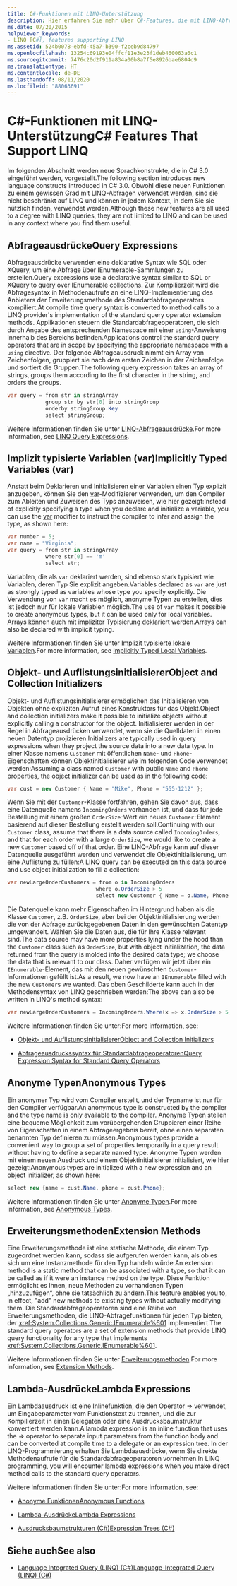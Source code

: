 ```yaml
---
title: C#-Funktionen mit LINQ-Unterstützung
description: Hier erfahren Sie mehr über C#-Features, die mit LINQ-Abfragen und in anderen Kontexten verwendet werden können. Diese Sprachkonstrukte wurden in C# 3.0 eingeführt.
ms.date: 07/20/2015
helpviewer_keywords:
- LINQ [C#], features supporting LINQ
ms.assetid: 524b0078-ebfd-45a7-b390-f2ceb9d84797
ms.openlocfilehash: 13254c69193e04ffcf11e3e23f1deb460063a6c1
ms.sourcegitcommit: 7476c20d2f911a834a00b8a7f5e8926bae6804d9
ms.translationtype: HT
ms.contentlocale: de-DE
ms.lasthandoff: 08/11/2020
ms.locfileid: "88063691"
---
```

# <a name="c-features-that-support-linq"></a><span data-ttu-id="6e607-104">C#-Funktionen mit LINQ-Unterstützung</span><span class="sxs-lookup"><span data-stu-id="6e607-104">C# Features That Support LINQ</span></span>

<span data-ttu-id="6e607-105">Im folgenden Abschnitt werden neue Sprachkonstrukte, die in C# 3.0 eingeführt werden, vorgestellt.</span><span class="sxs-lookup"><span data-stu-id="6e607-105">The following section introduces new language constructs introduced in C# 3.0.</span></span> <span data-ttu-id="6e607-106">Obwohl diese neuen Funktionen zu einem gewissen Grad mit LINQ-Abfragen verwendet werden, sind sie nicht beschränkt auf LINQ und können in jedem Kontext, in dem Sie sie nützlich finden, verwendet werden.</span><span class="sxs-lookup"><span data-stu-id="6e607-106">Although these new features are all used to a degree with LINQ queries, they are not limited to LINQ and can be used in any context where you find them useful.</span></span>

## <a name="query-expressions"></a><span data-ttu-id="6e607-107">Abfrageausdrücke</span><span class="sxs-lookup"><span data-stu-id="6e607-107">Query Expressions</span></span>

<span data-ttu-id="6e607-108">Abfrageausdrücke verwenden eine deklarative Syntax wie SQL oder XQuery, um eine Abfrage über IEnumerable-Sammlungen zu erstellen.</span><span class="sxs-lookup"><span data-stu-id="6e607-108">Query expressions use a declarative syntax similar to SQL or XQuery to query over IEnumerable collections.</span></span> <span data-ttu-id="6e607-109">Zur Kompilierzeit wird die Abfragesyntax in Methodenaufrufe an eine LINQ-Implementierung des Anbieters der Erweiterungsmethode des Standardabfrageoperators kompiliert.</span><span class="sxs-lookup"><span data-stu-id="6e607-109">At compile time query syntax is converted to method calls to a LINQ provider's implementation of the standard query operator extension methods.</span></span> <span data-ttu-id="6e607-110">Applikationen steuern die Standardabfrageoperatoren, die sich durch Angabe des entsprechenden Namespace mit einer `using`-Anweisung innerhalb des Bereichs befinden.</span><span class="sxs-lookup"><span data-stu-id="6e607-110">Applications control the standard query operators that are in scope by specifying the appropriate namespace with a `using` directive.</span></span> <span data-ttu-id="6e607-111">Der folgende Abfrageausdruck nimmt ein Array von Zeichenfolgen, gruppiert sie nach dem ersten Zeichen in der Zeichenfolge und sortiert die Gruppen.</span><span class="sxs-lookup"><span data-stu-id="6e607-111">The following query expression takes an array of strings, groups them according to the first character in the string, and orders the groups.</span></span>

```csharp
var query = from str in stringArray
            group str by str[0] into stringGroup
            orderby stringGroup.Key
            select stringGroup;
```

<span data-ttu-id="6e607-112">Weitere Informationen finden Sie unter [LINQ-Abfrageausdrücke](../../../linq/index.md).</span><span class="sxs-lookup"><span data-stu-id="6e607-112">For more information, see [LINQ Query Expressions](../../../linq/index.md).</span></span>

## <a name="implicitly-typed-variables-var"></a><span data-ttu-id="6e607-113">Implizit typisierte Variablen (var)</span><span class="sxs-lookup"><span data-stu-id="6e607-113">Implicitly Typed Variables (var)</span></span>

<span data-ttu-id="6e607-114">Anstatt beim Deklarieren und Initialisieren einer Variablen einen Typ explizit anzugeben, können Sie den [var](../../../language-reference/keywords/var.md)-Modifizierer verwenden, um den Compiler zum Ableiten und Zuweisen des Typs anzuweisen, wie hier gezeigt:</span><span class="sxs-lookup"><span data-stu-id="6e607-114">Instead of explicitly specifying a type when you declare and initialize a variable, you can use the [var](../../../language-reference/keywords/var.md) modifier to instruct the compiler to infer and assign the type, as shown here:</span></span>

```csharp
var number = 5;
var name = "Virginia";
var query = from str in stringArray
            where str[0] == 'm'
            select str;
```

<span data-ttu-id="6e607-115">Variablen, die als `var` deklariert werden, sind ebenso stark typisiert wie Variablen, deren Typ Sie explizit angeben.</span><span class="sxs-lookup"><span data-stu-id="6e607-115">Variables declared as `var` are just as strongly typed as variables whose type you specify explicitly.</span></span> <span data-ttu-id="6e607-116">Die Verwendung von `var` macht es möglich, anonyme Typen zu erstellen, dies ist jedoch nur für lokale Variablen möglich.</span><span class="sxs-lookup"><span data-stu-id="6e607-116">The use of `var` makes it possible to create anonymous types, but it can be used only for local variables.</span></span> <span data-ttu-id="6e607-117">Arrays können auch mit impliziter Typisierung deklariert werden.</span><span class="sxs-lookup"><span data-stu-id="6e607-117">Arrays can also be declared with implicit typing.</span></span>

<span data-ttu-id="6e607-118">Weitere Informationen finden Sie unter [Implizit typisierte lokale Variablen](../../classes-and-structs/implicitly-typed-local-variables.md).</span><span class="sxs-lookup"><span data-stu-id="6e607-118">For more information, see [Implicitly Typed Local Variables](../../classes-and-structs/implicitly-typed-local-variables.md).</span></span>

## <a name="object-and-collection-initializers"></a><span data-ttu-id="6e607-119">Objekt- und Auflistungsinitialisierer</span><span class="sxs-lookup"><span data-stu-id="6e607-119">Object and Collection Initializers</span></span>

<span data-ttu-id="6e607-120">Objekt- und Auflistungsinitialisierer ermöglichen das Initialisieren von Objekten ohne expliziten Aufruf eines Konstruktors für das Objekt.</span><span class="sxs-lookup"><span data-stu-id="6e607-120">Object and collection initializers make it possible to initialize objects without explicitly calling a constructor for the object.</span></span> <span data-ttu-id="6e607-121">Initialisierer werden in der Regel in Abfrageausdrücken verwendet, wenn sie die Quelldaten in einen neuen Datentyp projizieren.</span><span class="sxs-lookup"><span data-stu-id="6e607-121">Initializers are typically used in query expressions when they project the source data into a new data type.</span></span> <span data-ttu-id="6e607-122">In einer Klasse namens `Customer` mit öffentlichen `Name`- und `Phone`-Eigenschaften können Objektinitialisierer wie im folgenden Code verwendet werden:</span><span class="sxs-lookup"><span data-stu-id="6e607-122">Assuming a class named `Customer` with public `Name` and `Phone` properties, the object initializer can be used as in the following code:</span></span>

```csharp
var cust = new Customer { Name = "Mike", Phone = "555-1212" };
```

<span data-ttu-id="6e607-123">Wenn Sie mit der `Customer`-Klasse fortfahren, gehen Sie davon aus, dass eine Datenquelle namens `IncomingOrders` vorhanden ist, und dass für jede Bestellung mit einem großen `OrderSize`-Wert ein neues `Customer`-Element basierend auf dieser Bestellung erstellt werden soll.</span><span class="sxs-lookup"><span data-stu-id="6e607-123">Continuing with our `Customer` class, assume that there is a data source called `IncomingOrders`, and that for each order with a large `OrderSize`, we would like to create a new `Customer` based off of that order.</span></span> <span data-ttu-id="6e607-124">Eine LINQ-Abfrage kann auf dieser Datenquelle ausgeführt werden und verwendet die Objektinitialisierung, um eine Auflistung zu füllen:</span><span class="sxs-lookup"><span data-stu-id="6e607-124">A LINQ query can be executed on this data source and use object initialization to fill a collection:</span></span>

```csharp
var newLargeOrderCustomers = from o in IncomingOrders
                            where o.OrderSize > 5
                            select new Customer { Name = o.Name, Phone = o.Phone };
```

<span data-ttu-id="6e607-125">Die Datenquelle kann mehr Eigenschaften im Hintergrund haben als die Klasse `Customer`, z.B. `OrderSize`, aber bei der Objektinitialisierung werden die von der Abfrage zurückgegebenen Daten in den gewünschten Datentyp umgewandelt. Wählen Sie die Daten aus, die für Ihre Klasse relevant sind.</span><span class="sxs-lookup"><span data-stu-id="6e607-125">The data source may have more properties lying under the hood than the `Customer` class such as `OrderSize`, but with object initialization, the data returned from the query is molded into the desired data type; we choose the data that is relevant to our class.</span></span> <span data-ttu-id="6e607-126">Daher verfügen wir jetzt über ein `IEnumerable`-Element, das mit den neuen gewünschten `Customer`-Informationen gefüllt ist.</span><span class="sxs-lookup"><span data-stu-id="6e607-126">As a result, we now have an `IEnumerable` filled with the new `Customer`s we wanted.</span></span> <span data-ttu-id="6e607-127">Das oben Geschilderte kann auch in der Methodensyntax von LINQ geschrieben werden:</span><span class="sxs-lookup"><span data-stu-id="6e607-127">The above can also be written in LINQ's method syntax:</span></span>

```csharp
var newLargeOrderCustomers = IncomingOrders.Where(x => x.OrderSize > 5).Select(y => new Customer { Name = y.Name, Phone = y.Phone });
```

<span data-ttu-id="6e607-128">Weitere Informationen finden Sie unter:</span><span class="sxs-lookup"><span data-stu-id="6e607-128">For more information, see:</span></span>

- [<span data-ttu-id="6e607-129">Objekt- und Auflistungsinitialisierer</span><span class="sxs-lookup"><span data-stu-id="6e607-129">Object and Collection Initializers</span></span>](../../classes-and-structs/object-and-collection-initializers.md)

- [<span data-ttu-id="6e607-130">Abfrageausdruckssyntax für Standardabfrageoperatoren</span><span class="sxs-lookup"><span data-stu-id="6e607-130">Query Expression Syntax for Standard Query Operators</span></span>](./query-expression-syntax-for-standard-query-operators.md)

## <a name="anonymous-types"></a><span data-ttu-id="6e607-131">Anonyme Typen</span><span class="sxs-lookup"><span data-stu-id="6e607-131">Anonymous Types</span></span>

<span data-ttu-id="6e607-132">Ein anonymer Typ wird vom Compiler erstellt, und der Typname ist nur für den Compiler verfügbar.</span><span class="sxs-lookup"><span data-stu-id="6e607-132">An anonymous type is constructed by the compiler and the type name is only available to the compiler.</span></span> <span data-ttu-id="6e607-133">Anonyme Typen stellen eine bequeme Möglichkeit zum vorübergehenden Gruppieren einer Reihe von Eigenschaften in einem Abfrageergebnis bereit, ohne einen separaten benannten Typ definieren zu müssen.</span><span class="sxs-lookup"><span data-stu-id="6e607-133">Anonymous types provide a convenient way to group a set of properties temporarily in a query result without having to define a separate named type.</span></span> <span data-ttu-id="6e607-134">Anonyme Typen werden mit einem neuen Ausdruck und einem Objektinitialisierer initialisiert, wie hier gezeigt:</span><span class="sxs-lookup"><span data-stu-id="6e607-134">Anonymous types are initialized with a new expression and an object initializer, as shown here:</span></span>

```csharp
select new {name = cust.Name, phone = cust.Phone};
```

<span data-ttu-id="6e607-135">Weitere Informationen finden Sie unter [Anonyme Typen](../../classes-and-structs/anonymous-types.md).</span><span class="sxs-lookup"><span data-stu-id="6e607-135">For more information, see [Anonymous Types](../../classes-and-structs/anonymous-types.md).</span></span>

## <a name="extension-methods"></a><span data-ttu-id="6e607-136">Erweiterungsmethoden</span><span class="sxs-lookup"><span data-stu-id="6e607-136">Extension Methods</span></span>

<span data-ttu-id="6e607-137">Eine Erweiterungsmethode ist eine statische Methode, die einem Typ zugeordnet werden kann, sodass sie aufgerufen werden kann, als ob es sich um eine Instanzmethode für den Typ handeln würde.</span><span class="sxs-lookup"><span data-stu-id="6e607-137">An extension method is a static method that can be associated with a type, so that it can be called as if it were an instance method on the type.</span></span> <span data-ttu-id="6e607-138">Diese Funktion ermöglicht es Ihnen, neue Methoden zu vorhandenen Typen „hinzuzufügen“, ohne sie tatsächlich zu ändern.</span><span class="sxs-lookup"><span data-stu-id="6e607-138">This feature enables you to, in effect, "add" new methods to existing types without actually modifying them.</span></span> <span data-ttu-id="6e607-139">Die Standardabfrageoperatoren sind eine Reihe von Erweiterungsmethoden, die LINQ-Abfragefunktionen für jeden Typ bieten, der <xref:System.Collections.Generic.IEnumerable%601> implementiert.</span><span class="sxs-lookup"><span data-stu-id="6e607-139">The standard query operators are a set of extension methods that provide LINQ query functionality for any type that implements <xref:System.Collections.Generic.IEnumerable%601>.</span></span>

<span data-ttu-id="6e607-140">Weitere Informationen finden Sie unter [Erweiterungsmethoden](../../classes-and-structs/extension-methods.md).</span><span class="sxs-lookup"><span data-stu-id="6e607-140">For more information, see [Extension Methods](../../classes-and-structs/extension-methods.md).</span></span>

## <a name="lambda-expressions"></a><span data-ttu-id="6e607-141">Lambda-Ausdrücke</span><span class="sxs-lookup"><span data-stu-id="6e607-141">Lambda Expressions</span></span>

<span data-ttu-id="6e607-142">Ein Lambdaausdruck ist eine Inlinefunktion, die den Operator => verwendet, um Eingabeparameter vom Funktionstext zu trennen, und die zur Kompilierzeit in einen Delegaten oder eine Ausdrucksbaumstruktur konvertiert werden kann.</span><span class="sxs-lookup"><span data-stu-id="6e607-142">A lambda expression is an inline function that uses the => operator to separate input parameters from the function body and can be converted at compile time to a delegate or an expression tree.</span></span> <span data-ttu-id="6e607-143">In der LINQ-Programmierung erhalten Sie Lambdaausdrücke, wenn Sie direkte Methodenaufrufe für die Standardabfrageoperatoren vornehmen.</span><span class="sxs-lookup"><span data-stu-id="6e607-143">In LINQ programming, you will encounter lambda expressions when you make direct method calls to the standard query operators.</span></span>

<span data-ttu-id="6e607-144">Weitere Informationen finden Sie unter:</span><span class="sxs-lookup"><span data-stu-id="6e607-144">For more information, see:</span></span>

- [<span data-ttu-id="6e607-145">Anonyme Funktionen</span><span class="sxs-lookup"><span data-stu-id="6e607-145">Anonymous Functions</span></span>](../../statements-expressions-operators/anonymous-functions.md)

- [<span data-ttu-id="6e607-146">Lambda-Ausdrücke</span><span class="sxs-lookup"><span data-stu-id="6e607-146">Lambda Expressions</span></span>](../../../language-reference/operators/lambda-expressions.md)

- [<span data-ttu-id="6e607-147">Ausdrucksbaumstrukturen (C#)</span><span class="sxs-lookup"><span data-stu-id="6e607-147">Expression Trees (C#)</span></span>](../expression-trees/index.md)

## <a name="see-also"></a><span data-ttu-id="6e607-148">Siehe auch</span><span class="sxs-lookup"><span data-stu-id="6e607-148">See also</span></span>

- [<span data-ttu-id="6e607-149">Language Integrated Query (LINQ) (C#)</span><span class="sxs-lookup"><span data-stu-id="6e607-149">Language-Integrated Query (LINQ) (C#)</span></span>](./index.md)
